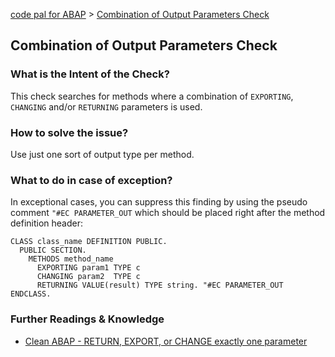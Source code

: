 [code pal for ABAP](../../README.md) > [Combination of Output Parameters Check](method-output-parameter.md)

## Combination of Output Parameters Check

### What is the Intent of the Check?

This check searches for methods where a combination of `EXPORTING`, `CHANGING` and/or `RETURNING` parameters is used.

### How to solve the issue?

Use just one sort of output type per method.

### What to do in case of exception?

In exceptional cases, you can suppress this finding by using the pseudo comment `"#EC PARAMETER_OUT` which should be placed right after the method definition header:

```abap
CLASS class_name DEFINITION PUBLIC.
  PUBLIC SECTION.
    METHODS method_name
      EXPORTING param1 TYPE c
      CHANGING param2  TYPE c
      RETURNING VALUE(result) TYPE string. "#EC PARAMETER_OUT
ENDCLASS.
```

### Further Readings & Knowledge

* [Clean ABAP - RETURN, EXPORT, or CHANGE exactly one parameter](https://github.com/SAP/styleguides/blob/main/clean-abap/CleanABAP.md#return-export-or-change-exactly-one-parameter)
